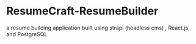 # ResumeCraft-ResumeBuilder
a resume building application built using strapi (headless cms) , React.js, and PostgreSQL
